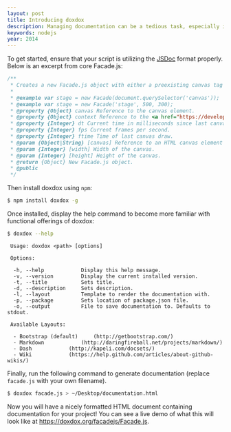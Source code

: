```yaml
---
layout: post
title: Introducing doxdox
description: Managing documentation can be a tedious task, especially if you want to keep it usable and easy to read. While working on [Facade.js](http://facade.js/) I built a Python script for converting JSON files exported from [dox](https://github.com/tj/dox), a JSDoc parser for JavaScript, into formatted HTML. Today I re-released that library in the form of a Node.js package complete with dox included.
keywords: nodejs
year: 2014
---
```


To get started, ensure that your script is utilizing the [JSDoc](http://usejsdoc.org) format properly. Below is an excerpt from core Facade.js:

```javascript
/**
 * Creates a new Facade.js object with either a preexisting canvas tag or a unique name, width, and height.
 *
 * @example var stage = new Facade(document.querySelector('canvas'));
 * @example var stage = new Facade('stage', 500, 300);
 * @property {Object} canvas Reference to the canvas element.
 * @property {Object} context Reference to the <a href="https://developer.mozilla.org/en-US/docs/Web/API/CanvasRenderingContext2D" target="_blank">CanvasRenderingContext2D</a> object.
 * @property {Integer} dt Current time in milliseconds since last canvas draw.
 * @property {Integer} fps Current frames per second.
 * @property {Integer} ftime Time of last canvas draw.
 * @param {Object|String} [canvas] Reference to an HTML canvas element or a unique name.
 * @param {Integer} [width] Width of the canvas.
 * @param {Integer} [height] Height of the canvas.
 * @return {Object} New Facade.js object.
 * @public
 */
 ```

Then install doxdox using `npm`:

```bash
$ npm install doxdox -g
```

Once installed, display the help command to become more familiar with functional offerings of doxdox:

```bash
$ doxdox --help
```

```
 Usage: doxdox <path> [options]

 Options:

  -h, --help            Display this help message.
  -v, --version         Display the current installed version.
  -t, --title           Sets title.
  -d, --description     Sets description.
  -l, --layout          Template to render the documentation with.
  -p, --package         Sets location of package.json file.
  -o, --output          File to save documentation to. Defaults to stdout.

 Available Layouts:

  - Bootstrap (default)     (http://getbootstrap.com/)
  - Markdown            (http://daringfireball.net/projects/markdown/)
  - Dash            (http://kapeli.com/docsets/)
  - Wiki            (https://help.github.com/articles/about-github-wikis/)
```

Finally, run the following command to generate documentation (replace `facade.js` with your own filename).

```bash
$ doxdox facade.js > ~/Desktop/documentation.html
```

Now you will have a nicely formatted HTML document containing documentation for your project! You can see a live demo of what this will look like at <https://doxdox.org/facadejs/Facade.js>.
